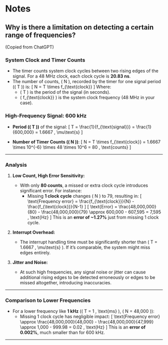 # Notes

## Why is there a limitation on detecting a certain range of frequencies?
(Copied from ChatGPT)

### **System Clock and Timer Counts**
- The timer counts system clock cycles between two rising edges of the signal. For a 48 MHz clock, each clock cycle is **20.83 ns**.
- The number of counts, \( N \), recorded by the timer for one signal period (\( T \)) is:
  \[
  N = T \times f_{\text{clock}}
  \]
  Where:
  - \( T \) is the period of the signal (in seconds).
  - \( f_{\text{clock}} \) is the system clock frequency (48 MHz in your case).

### **High-Frequency Signal: 600 kHz**
- **Period (\( T \))** of the signal:
  \[
  T = \frac{1}{f_{\text{signal}}} = \frac{1}{600,000} = 1.6667 \, \mu\text{s}
  \]

- **Number of Timer Counts (\( N \))**:
  \[
  N = T \times f_{\text{clock}} = 1.6667 \times 10^{-6} \times 48 \times 10^6 = 80 \, \text{counts}
  \]

---

### **Analysis**
1. **Low Count, High Error Sensitivity:**
   - With only **80 counts**, a missed or extra clock cycle introduces significant error. For instance:
     - Missing **1 clock cycle** changes \( N \) to 79, resulting in:
       \[
       \text{Frequency error} = \frac{f_{\text{clock}}}{N} - \frac{f_{\text{clock}}}{N-1}
       \]
       \[
       \text{Error} = \frac{48,000,000}{80} - \frac{48,000,000}{79} \approx 600,000 - 607,595 = 7,595 \, \text{Hz}
       \]
       This is an **error of ~1.27%** just from missing 1 clock cycle.

2. **Interrupt Overhead:**
   - The interrupt handling time must be significantly shorter than \( T = 1.6667 \, \mu\text{s} \). If it’s comparable, the system might miss edges entirely.

3. **Jitter and Noise:**
   - At such high frequencies, any signal noise or jitter can cause additional rising edges to be detected erroneously or edges to be missed altogether, introducing inaccuracies.

---

### **Comparison to Lower Frequencies**
- For a lower frequency like **1 kHz** (\( T = 1 \, \text{ms} \), \( N = 48,000 \)):
  - Missing 1 clock cycle has negligible impact:
    \[
    \text{Frequency error} \approx \frac{48,000,000}{48,000} - \frac{48,000,000}{47,999} \approx 1,000 - 999.98 = 0.02 \, \text{Hz}
    \]
    This is an **error of 0.002%**, much smaller than for 600 kHz.

---
